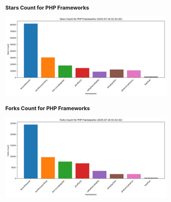 ### Stars Count for PHP Frameworks

![Stars Chart](./archive/charts/20250716010242_stars_count.png)

### Forks Count for PHP Frameworks

![Forks Chart](./archive/charts/20250716010242_forks_count.png)

